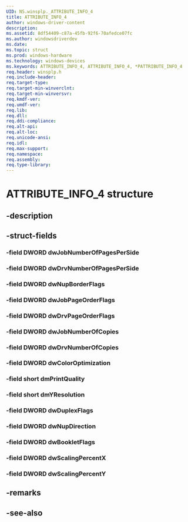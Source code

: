 ```yaml
---
UID: NS.winsplp._ATTRIBUTE_INFO_4
title: ATTRIBUTE_INFO_4
author: windows-driver-content
description: 
ms.assetid: 8df54409-c87a-45fb-92f6-70afedce07fc
ms.author: windowsdriverdev
ms.date: 
ms.topic: struct
ms.prod: windows-hardware
ms.technology: windows-devices
ms.keywords: ATTRIBUTE_INFO_4, ATTRIBUTE_INFO_4, *PATTRIBUTE_INFO_4
req.header: winsplp.h
req.include-header:
req.target-type:
req.target-min-winverclnt:
req.target-min-winversvr:
req.kmdf-ver:
req.umdf-ver:
req.lib:
req.dll:
req.ddi-compliance:
req.alt-api:
req.alt-loc:
req.unicode-ansi:
req.idl:
req.max-support:
req.namespace:
req.assembly:
req.type-library:
---
```


# ATTRIBUTE_INFO_4 structure

## -description



## -struct-fields

### -field DWORD dwJobNumberOfPagesPerSide			
 	
### -field DWORD dwDrvNumberOfPagesPerSide			
 	
### -field DWORD dwNupBorderFlags			
 	
### -field DWORD dwJobPageOrderFlags			
 	
### -field DWORD dwDrvPageOrderFlags			
 	
### -field DWORD dwJobNumberOfCopies			
 	
### -field DWORD dwDrvNumberOfCopies			
 	
### -field DWORD dwColorOptimization			
 	
### -field short dmPrintQuality			
 	
### -field short dmYResolution			
 	
### -field DWORD dwDuplexFlags			
 	
### -field DWORD dwNupDirection			
 	
### -field DWORD dwBookletFlags			
 	
### -field DWORD dwScalingPercentX			
 	
### -field DWORD dwScalingPercentY			
 	
## -remarks

## -see-also